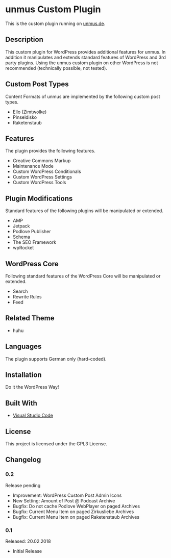 # unmus Custom Plugin

This is the custom plugin running on [unmus.de](https://www.unmus.de/).

## Description 

This custom plugin for WordPress provides additional features for unmus. In addition it manipulates and extends standard features of WordPress and 3rd party plugins. Using the unmus custom plugin on other WordPress is not recommended (technically possible, not tested).

## Custom Post Types

Content Formats of unmus are implemented by the following custom post types.

* Ello (Zimtwolke)
* Pinseldisko
* Raketenstaub

## Features

The plugin provides the following features.

* Creative Commons Markup
* Maintenance Mode
* Custom WordPress Conditionals
* Custom WordPress Settings
* Custom WordPress Tools

## Plugin Modifications

Standard features of the following plugins will be manipulated or extended.

* AMP
* Jetpack
* Podlove Publisher
* Schema
* The SEO Framework
* wpRocket

## WordPress Core

Following standard features of the WordPress Core will be manipulated or extended.

* Search
* Rewrite Rules
* Feed

## Related Theme

* huhu

## Languages

The plugin supports German only (hard-coded).

## Installation

Do it the WordPress Way! 

## Built With

* [Visual Studio Code](https://code.visualstudio.com)

## License

This project is licensed under the GPL3 License.

## Changelog

### 0.2

Release pending

* Improvement: WordPress Custom Post Admin Icons
* New Setting: Amount of Post @ Podcast Archive
* Bugfix: Do not cache Podlove WebPlayer on paged Archives
* Bugfix: Current Menu Item on paged Zirkusliebe Archives
* Bugfix: Current Menu Item on paged Raketenstaub Archives

### 0.1

Released: 20.02.2018

* Initial Release